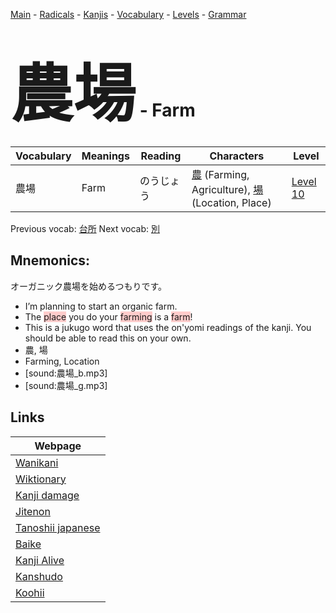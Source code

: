<style> bigfont {font-size: 100px}</style>
[Main](../README.md) -
[Radicals](../radicals.md) -
[Kanjis](../kanjis.md) -
[Vocabulary](../vocabulary.md) -
[Levels](../levels.md) -
[Grammar](../grammar.md)
# <bigfont> 農場</bigfont> - Farm 

| Vocabulary | Meanings | Reading | Characters | Level |
| --- | --- | --- | --- | --- |
| 農場 | Farm | のうじょう |  [農](../kanjis/農.md) (Farming, Agriculture), [場](../kanjis/場.md) (Location, Place) | [Level 10](../levels/wk_level10.md) |

Previous vocab: [台所](台所.md) Next vocab: [別](別.md) 

## Mnemonics:
オーガニック農場を始めるつもりです。
* I’m planning to start an organic farm.
* The <span style="background-color:#ffcccb"> place</span> you do your <span style="background-color:#ffcccb"> farming</span> is a <span style="background-color:#ffcccb"> farm</span>!
* This is a jukugo word that uses the on'yomi readings of the kanji. You should be able to read this on your own.
* 農, 場
* Farming, Location
* [sound:農場_b.mp3]
* [sound:農場_g.mp3]


## Links 

| Webpage |
| --- |
| [Wanikani          ](https://www.wanikani.com/kanji/農場) |
| [Wiktionary        ](https://en.wiktionary.org/wiki/農場) |
| [Kanji damage      ](http://www.kanjidamage.com/kanji/search?utf8=✓&q=農場) |
| [Jitenon           ](https://jitenon.com/kanji/農場) |
| [Tanoshii japanese ](https://www.tanoshiijapanese.com/dictionary/kanji.cfm?k=農場) |
| [Baike             ](https://baike.baidu.com/item/農場) |
| [Kanji Alive       ](https://app.kanjialive.com/農場) |
| [Kanshudo          ](https://www.kanshudo.com/searchmn?q=農場) |
| [Koohii            ](https://kanji.koohii.com/study/kanji/農場) |
